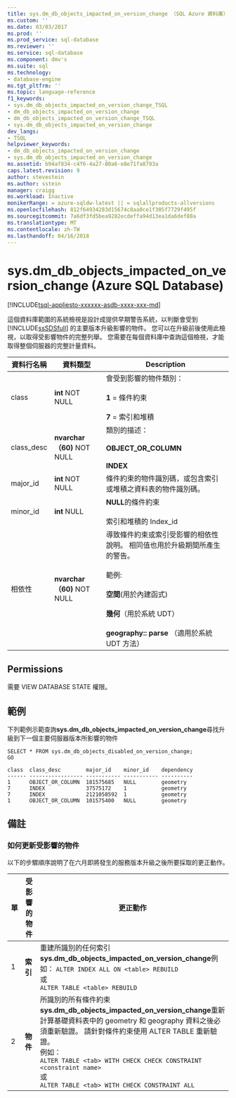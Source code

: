 ```yaml
---
title: sys.dm_db_objects_impacted_on_version_change （SQL Azure 資料庫） |Microsoft 文件
ms.custom: ''
ms.date: 03/03/2017
ms.prod: ''
ms.prod_service: sql-database
ms.reviewer: ''
ms.service: sql-database
ms.component: dmv's
ms.suite: sql
ms.technology:
- database-engine
ms.tgt_pltfrm: ''
ms.topic: language-reference
f1_keywords:
- sys.dm_db_objects_impacted_on_version_change_TSQL
- dm_db_objects_impacted_on_version_change
- dm_db_objects_impacted_on_version_change_TSQL
- sys.dm_db_objects_impacted_on_version_change
dev_langs:
- TSQL
helpviewer_keywords:
- dm_db_objects_impacted_on_version_change
- sys.dm_db_objects_impacted_on_version_change
ms.assetid: b94af834-c4f6-4a27-80a6-e8e71fa8793a
caps.latest.revision: 9
author: stevestein
ms.author: sstein
manager: craigg
ms.workload: Inactive
monikerRange: = azure-sqldw-latest || = sqlallproducts-allversions
ms.openlocfilehash: 812f64934283d15674c8aa0ce1f305f7729f495f
ms.sourcegitcommit: 7a6df3fd5bea9282ecdeffa94d13ea1da6def80a
ms.translationtype: MT
ms.contentlocale: zh-TW
ms.lasthandoff: 04/16/2018
---
```

# <a name="sysdmdbobjectsimpactedonversionchange-azure-sql-database"></a>sys.dm_db_objects_impacted_on_version_change (Azure SQL Database)
[!INCLUDE[tsql-appliesto-xxxxxx-asdb-xxxx-xxx-md](../../includes/tsql-appliesto-xxxxxx-asdb-xxxx-xxx-md.md)]

  這個資料庫範圍的系統檢視是設計成提供早期警告系統，以判斷會受到 [!INCLUDE[ssSDSfull](../../includes/sssdsfull-md.md)] 的主要版本升級影響的物件。 您可以在升級前後使用此檢視，以取得受影響物件的完整列舉。 您需要在每個資料庫中查詢這個檢視，才能取得整個伺服器的完整計量資料。  
  
|資料行名稱|資料類型|Description|  
|-----------------|---------------|-----------------|  
|class|**int** NOT NULL|會受到影響的物件類別：<br /><br /> **1** = 條件約束<br /><br /> **7** = 索引和堆積|  
|class_desc|**nvarchar （60)** NOT NULL|類別的描述：<br /><br /> **OBJECT_OR_COLUMN**<br /><br /> **INDEX**|  
|major_id|**int** NOT NULL|條件約束的物件識別碼，或包含索引或堆積之資料表的物件識別碼。|  
|minor_id|**int** NULL|**NULL**的條件約束<br /><br /> 索引和堆積的 Index_id|  
|相依性|**nvarchar （60)** NOT NULL|導致條件約束或索引受影響的相依性說明。 相同值也用於升級期間所產生的警告。<br /><br /> 範例:<br /><br /> **空間**(用於內建函式)<br /><br /> **幾何**（用於系統 UDT）<br /><br /> **geography:: parse** （適用於系統 UDT 方法）|  
  
## <a name="permissions"></a>Permissions  
 需要 VIEW DATABASE STATE 權限。  
  
## <a name="example"></a>範例  
 下列範例示範查詢**sys.dm_db_objects_impacted_on_version_change**尋找升級到下一個主要伺服器版本所影響的物件  
  
```  
SELECT * FROM sys.dm_db_objects_disabled_on_version_change;  
GO  
```  
  
```  
class  class_desc        major_id    minor_id    dependency                       
------ ----------------- ----------- ----------- ----------   
1      OBJECT_OR_COLUMN  181575685   NULL        geometry                        
7      INDEX             37575172    1           geometry                        
7      INDEX             2121058592  1           geometry                        
1      OBJECT_OR_COLUMN  101575400   NULL        geometry     
```  
  
## <a name="remarks"></a>備註  
  
### <a name="how-to-update-impacted-objects"></a>如何更新受影響的物件  
 以下的步驟順序說明了在六月即將發生的服務版本升級之後所要採取的更正動作。  
  
|單|受影響的物件|更正動作|  
|-----------|---------------------|-----------------------|  
|1|**索引**|重建所識別的任何索引**sys.dm_db_objects_impacted_on_version_change**例如：  `ALTER INDEX ALL ON <table> REBUILD`<br />或<br />`ALTER TABLE <table> REBUILD`|  
|2|**物件**|所識別的所有條件約束**sys.dm_db_objects_impacted_on_version_change**重新計算基礎資料表中的 geometry 和 geography 資料之後必須重新驗證。 請針對條件約束使用 ALTER TABLE 重新驗證。 <br />例如： <br />`ALTER TABLE <tab> WITH CHECK CHECK CONSTRAINT <constraint name>`<br />或<br />`ALTER TABLE <tab> WITH CHECK CONSTRAINT ALL`|  
  
  
